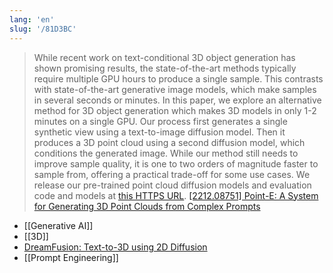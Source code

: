 ```yaml
---
lang: 'en'
slug: '/81D3BC'
---
```


> While recent work on text-conditional 3D object generation has shown promising results, the state-of-the-art methods typically require multiple GPU hours to produce a single sample. This contrasts with state-of-the-art generative image models, which make samples in several seconds or minutes. In this paper, we explore an alternative method for 3D object generation which makes 3D models in only 1-2 minutes on a single GPU. Our process first generates a single synthetic view using a text-to-image diffusion model. Then it produces a 3D point cloud using a second diffusion model, which conditions the generated image. While our method still needs to improve sample quality, it is one to two orders of magnitude faster to sample from, offering a practical trade-off for some use cases. We release our pre-trained point cloud diffusion models and evaluation code and models at [this HTTPS URL](https://github.com/openai/point-e). [[2212.08751] Point-E: A System for Generating 3D Point Clouds from Complex Prompts](https://arxiv.org/abs/2212.08751)

- [[Generative AI]]
- [[3D]]
- [DreamFusion: Text-to-3D using 2D Diffusion](https://dreamfusion3d.github.io/)
- [[Prompt Engineering]]

